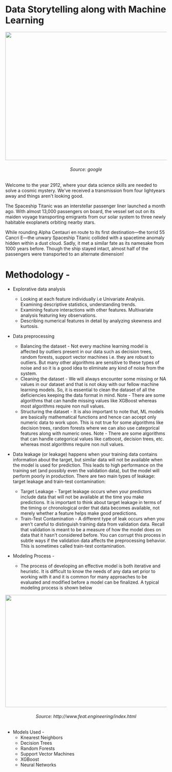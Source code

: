 # Data Storytelling along with Machine Learning

<p align="center"> 
  <img width="800" height="400" src="https://user-images.githubusercontent.com/22219089/175320780-c002f13e-8380-4e76-95b2-e61fffd19339.png"> <h6 align = "center" > Source: google </h6>
</p>



Welcome to the year 2912, where your data science skills are needed to solve a cosmic mystery. We've received a transmission from four lightyears away and things aren't looking good.

The Spaceship Titanic was an interstellar passenger liner launched a month ago. With almost 13,000 passengers on board, the vessel set out on its maiden voyage transporting emigrants from our solar system to three newly habitable exoplanets orbiting nearby stars.

While rounding Alpha Centauri en route to its first destination—the torrid 55 Cancri E—the unwary Spaceship Titanic collided with a spacetime anomaly hidden within a dust cloud. Sadly, it met a similar fate as its namesake from 1000 years before. Though the ship stayed intact, almost half of the passengers were transported to an alternate dimension!


 
 
 # Methodology - 
* Explorative data analysis
  * Looking at each feature individually i.e Univariate Analysis. Examining descriptive statistics, understanding trends.
  * Examining feature interactions with other features. Multivariate analysis featuring key observations.
  * Describing numerical features in detail by analyzing skewness and kurtosis.
* Data preprocessing 
  * Balancing the dataset - Not every machine learning model is affected by outliers present in our data such as decision trees, random forests, support vector
  machines i.e. they are robust to outliers. But many other algorithms are sensitive to these types of noise and so it is a good idea to eliminate any kind of noise
  from the system.
  * Cleaning the dataset - We will always encounter some missing or NA values in our dataset and that is not okay with our fellow machine learning models. So, it is
  essential to clean the dataset of all the deficiencies keeping the data format in mind. Note - There are some algorithms that can handle missing values like XGBoost
  whereas most algorithms require non null values.
  * Structuring the dataset - It is also important to note that, ML models are basically mathematical functions and hence can accept only numeric data to work upon.
  This is not true for some algorithms like decision trees, random forests where we can also use categorical features along with numeric ones. Note - There are some
  algorithms that can handle categorical values like catboost, decision trees, etc. whereas most algorithms require non null values.
* Data leakage (or leakage) happens when your training data contains information about the target, but similar data will not be available when the model is used for
  prediction. This leads to high performance on the training set (and possibly even the validation data), but the model will perform poorly in production. There are
  two main types of leakage: target leakage and train-test contamination:
  * Target Leakage - Target leakage occurs when your predictors include data that will not be available at the time you make predictions. It is important to think
  about target leakage in terms of the timing or chronological order that data becomes available, not merely whether a feature helps make good predictions.
  * Train-Test Contamination - A different type of leak occurs when you aren't careful to distinguish training data from validation data. Recall that validation is
  meant to be a measure of how the model does on data that it hasn't considered before. You can corrupt this process in subtle ways if the validation data affects the
  preprocessing behavior. This is sometimes called train-test contamination.

* Modeling Process - 
  * The process of developing an effective model is both iterative and heuristic. It is difficult to know the needs of any data set prior to working with it and it is
  common for many approaches to be evaluated and modified before a model can be finalized. A typical modeling process is shown below
  
  
 
<p align="center"> 
  <img width="800" height="350" src="https://user-images.githubusercontent.com/22219089/178803633-ba47a6c3-626e-42e2-ab2b-c0c09de96114.JPG"> <h6 align = "center" > Source: http://www.feat.engineering/index.html </h6>
</p>

  * Models Used - 
    * Knearest Neighbors
    * Decision Trees
    * Random Forests
    * Support Vector Machines
    * XGBoost
    * Neural Networks
